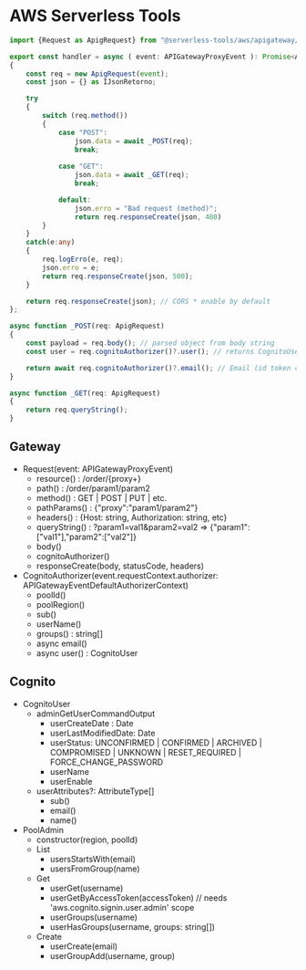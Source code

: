 # AWS Serverless Tools

```typescript
import {Request as ApigRequest} from "@serverless-tools/aws/apigateway/Request";

export const handler = async ( event: APIGatewayProxyEvent ): Promise<APIGatewayProxyResult> =>
{
	const req = new ApigRequest(event);
	const json = {} as IJsonRetorno;

	try
	{
		switch (req.method())
		{
			case "POST":
				json.data = await _POST(req);
				break;
				
			case "GET":
				json.data = await _GET(req);
				break;

			default:
				json.erro = "Bad request (method)";
				return req.responseCreate(json, 400)
		}
	}
	catch(e:any)
	{
		req.logErro(e, req);
		json.erro = e;
		return req.responseCreate(json, 500);
	}

	return req.responseCreate(json); // CORS * enable by default
};

async function _POST(req: ApigRequest) 
{
	const payload = req.body(); // parsed object from body string
	const user = req.cognitoAuthorizer()?.user(); // returns CognitoUser object

	return await req.cognitoAuthorizer()?.email(); // Email (id token cames with request, access token has to go through cognito api to get user)
}

async function _GET(req: ApigRequest) 
{
	return req.queryString();
}
```

## Gateway

- Request(event: APIGatewayProxyEvent)
  - resource() : /order/{proxy+}
  - path() : /order/param1/param2
  - method() : GET | POST | PUT | etc.
  - pathParams() : {"proxy":"param1/param2"}
  - headers() : {Host: string, Authorization: string, etc}
  - queryString() : ?param1=val1&param2=val2 => {"param1":["val1"],"param2":["val2"]}
  - body()
  - cognitoAuthorizer()
  - responseCreate(body, statusCode, headers) 
- CognitoAuthorizer(event.requestContext.authorizer: APIGatewayEventDefaultAuthorizerContext)
  - poolId() 
  - poolRegion() 
  - sub() 
  - userName() 
  - groups() : string[]
  - async email() 
  - async user() : CognitoUser

## Cognito

- CognitoUser
  - adminGetUserCommandOutput 
    - userCreateDate : Date
    - userLastModifiedDate: Date
    - userStatus: UNCONFIRMED | CONFIRMED | ARCHIVED | COMPROMISED | UNKNOWN | RESET_REQUIRED | FORCE_CHANGE_PASSWORD 
    - userName
    - userEnable
  - userAttributes?: AttributeType[]
    - sub()
    - email()
    - name()
- PoolAdmin
  - constructor(region, poolId)
  - List
    - usersStartsWith(email)
    - usersFromGroup(name)
  - Get
    - userGet(username)
    - userGetByAccessToken(accessToken) // needs 'aws.cognito.signin.user.admin' scope
    - userGroups(username)
    - userHasGroups(username, groups: string[])
  - Create
    - userCreate(email)
    - userGroupAdd(username, group)
